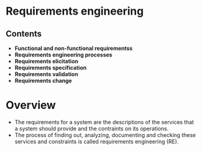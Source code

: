 # Requirements engineering


## Contents
- **Functional and non-functional requirementss**
- **Requirements engineering processes**
- **Requirements elicitation**
- **Requirements specification**
- **Requirements validation**
- **Requirements change**


# Overview
- The requirements for a system are the descriptions of the services 
  that a system should provide and the contraints on its operations.
- The process of finding out, analyzing, documenting and checking 
  these services and constraints is called requirements engineering (RE). 






